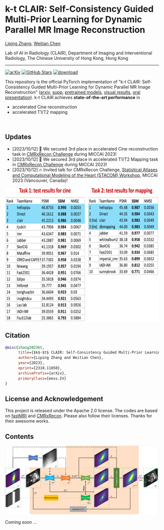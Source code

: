# k-t CLAIR: Self-Consistency Guided Multi-Prior Learning for Dynamic Parallel MR Image Reconstruction
[Liping Zhang](https://lpzhang.github.io), [Weitian Chen](http://www.diir.cuhk.edu.hk/profile/chen-weitian)

Lab of AI in Radiology (CLAIR), Department of Imaging and Interventional Radiology, The Chinese University of Hong Kong, Hong Kong

---

[![arXiv](https://img.shields.io/badge/arXiv-Paper-<COLOR>.svg)](https://arxiv.org/abs/2310.11050)
[![GitHub Stars](https://img.shields.io/github/stars/lpzhang/ktCLAIR?style=social)](https://github.com/lpzhang/ktCLAIR)
[![download](https://img.shields.io/github/downloads/lpzhang/ktCLAIR/total.svg)](https://github.com/lpzhang/ktCLAIR/releases)

This repository is the official PyTorch implementation of "k-t CLAIR: Self-Consistency Guided Multi-Prior Learning for Dynamic Parallel MR Image Reconstruction" ([arxiv](https://arxiv.org/abs/2310.11050), [supp](https://github.com/lpzhang/ktCLAIR/releases), [pretrained models](https://github.com/lpzhang/ktCLAIR/releases), [visual results](https://github.com/lpzhang/ktCLAIR/releases), [oral presentation](https://www.youtube.com/watch?v=-VVPB1IN0n8)). k-t CLAIR achieves **state-of-the-art performance** in
- accelerated Cine reconstruction
- accelerated T1/T2 mapping

</br>

## Updates
- [2023/10/12] 🥉 We secured 3rd place in accelerated Cine reconstruction task in [CMRxRecon Challenge](https://www.synapse.org/#!Synapse:syn51471091/wiki/624102) during MICCAI 2023!
- [2023/10/12] 🥉 We secured 3rd place in accelerated T1/T2 Mapping task in [CMRxRecon Challenge](https://www.synapse.org/#!Synapse:syn51471091/wiki/624102) during MICCAI 2023!
- [2023/10/12] 🔥 Invited talk for CMRxRecon Challenge, [Statistical Atlases and Computational Modeling of the Heart (STACOM) Workshop](https://stacom.github.io/stacom2023/), MICCAI 2023 (Vancouver, Canada)!

<p align="center">
<img width="768" src="assets/score.png">
</p>

## Citation
```bibtex
@misc{zhang2023kt,
      title={$k$-$t$ CLAIR: Self-Consistency Guided Multi-Prior Learning for Dynamic Parallel MR Image Reconstruction}, 
      author={Liping Zhang and Weitian Chen},
      year={2023},
      eprint={2310.11050},
      archivePrefix={arXiv},
      primaryClass={eess.IV}
}
```

## License and Acknowledgement
This project is released under the Apache 2.0 license. The codes are based on [fastMRI](https://github.com/facebookresearch/fastMRI) and [CMRxRecon](https://github.com/CmrxRecon/CMRxRecon). Please also follow their licenses. Thanks for their awesome works.

## Contents
<p align="center">
<img width="1024" src="assets/overall-architecture-ktclair.png">
</p>
Coming soon ...

